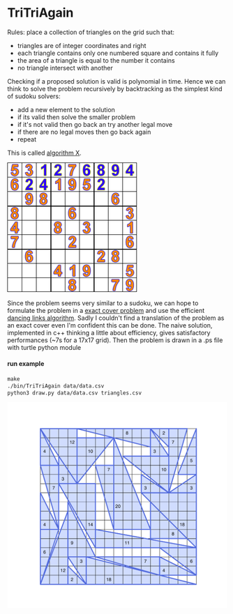 # TriTriAgain

Rules: place a collection of triangles on the grid such that:
* triangles are of integer coordinates and right
* each triangle contains only one numbered square and contains it fully
* the area of a triangle is equal to the number it contains
* no triangle intersect with another

Checking if a proposed solution is valid is polynomial in time. Hence we can think to solve the problem recursively by backtracking as the simplest kind of sudoku solvers:
* add a new element to the solution
* if its valid then solve the smaller problem
* if it's not valid then go back an try another legal move
* if there are no legal moves then go back again
* repeat

This is called [algorithm X](https://en.wikipedia.org/wiki/Knuth%27s_Algorithm_X).

![Alt Text](img/Sudoku_solved_by_bactracking.gif)

Since the problem seems very similar to a sudoku, we can hope to formulate the problem in a [exact cover problem](https://en.wikipedia.org/wiki/Exact_cover) and use the efficient [dancing links algorithm](https://en.wikipedia.org/wiki/Dancing_Links).
Sadly I couldn't find a translation of the problem as an exact cover even I'm confident this can be done.
The naive solution, implemented in c++ thinking a little about efficiency, gives satisfactory performances (~7s for a 17x17 grid). Then the problem is drawn in a .ps file with turtle python module
#### run example
```
make
./bin/TriTriAgain data/data.csv
python3 draw.py data/data.csv triangles.csv
```
![Alt Text](img/TriTriAgain.png)
